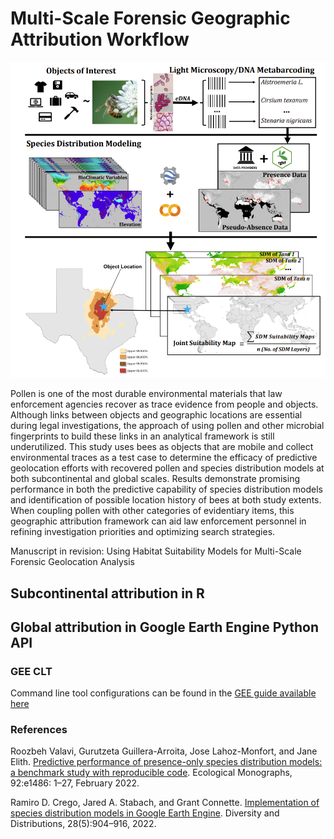 # Multi-Scale Forensic Geographic Attribution Workflow

<img src='/images/workflow.png' width='700'/>

Pollen is one of the most durable environmental materials that law enforcement agencies recover as trace
evidence from people and objects. Although links between objects and geographic locations are essential
during legal investigations, the approach of using pollen and other microbial fingerprints to build these links
in an analytical framework is still underutilized. This study uses bees as objects that are mobile and collect
environmental traces as a test case to determine the efficacy of predictive geolocation efforts with recovered
pollen and species distribution models at both subcontinental and global scales. Results demonstrate promising
performance in both the predictive capability of species distribution models and identification of possible
location history of bees at both study extents. When coupling pollen with other categories of evidentiary items,
this geographic attribution framework can aid law enforcement personnel in refining investigation priorities
and optimizing search strategies.

Manuscript in revision: Using Habitat Suitability Models for Multi-Scale Forensic Geolocation Analysis

## Subcontinental attribution in R

## Global attribution in Google Earth Engine Python API

### GEE CLT
Command line tool configurations can be found in the <a href=https://developers.google.com/earth-engine/guides/command_line>GEE guide available here</a>

### References
Roozbeh Valavi, Gurutzeta Guillera-Arroita, Jose Lahoz-Monfort, and Jane Elith. <a href=https://esajournals.onlinelibrary.wiley.com/doi/full/10.1002/ecm.1486>Predictive performance
of presence-only species distribution models: a benchmark study with reproducible code</a>. Ecological
Monographs, 92:e1486: 1–27, February 2022.

Ramiro D. Crego, Jared A. Stabach, and Grant Connette. <a href=https://onlinelibrary.wiley.com/doi/pdf/10.1111/ddi.13491>Implementation of species distribution models in Google Earth Engine</a>. Diversity and Distributions, 28(5):904–916, 2022. 



